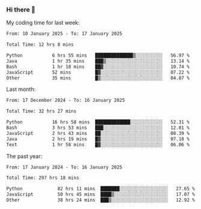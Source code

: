 ### Hi there 👋

My coding time for last week:

<!--START_SECTION:week-->

```txt
From: 10 January 2025 - To: 17 January 2025

Total Time: 12 hrs 8 mins

Python           6 hrs 55 mins   ██████████████▒░░░░░░░░░░   56.97 %
Java             1 hr 35 mins    ███▒░░░░░░░░░░░░░░░░░░░░░   13.14 %
Bash             1 hr 18 mins    ██▓░░░░░░░░░░░░░░░░░░░░░░   10.74 %
JavaScript       52 mins         █▓░░░░░░░░░░░░░░░░░░░░░░░   07.22 %
Other            35 mins         █▒░░░░░░░░░░░░░░░░░░░░░░░   04.87 %
```

<!--END_SECTION:week-->

Last month:

<!--START_SECTION:month-->

```txt
From: 17 December 2024 - To: 16 January 2025

Total Time: 32 hrs 27 mins

Python           16 hrs 58 mins  █████████████░░░░░░░░░░░░   52.31 %
Bash             3 hrs 53 mins   ███░░░░░░░░░░░░░░░░░░░░░░   12.01 %
JavaScript       2 hrs 43 mins   ██░░░░░░░░░░░░░░░░░░░░░░░   08.39 %
Java             2 hrs 19 mins   █▓░░░░░░░░░░░░░░░░░░░░░░░   07.18 %
Text             1 hr 58 mins    █▓░░░░░░░░░░░░░░░░░░░░░░░   06.06 %
```

<!--END_SECTION:month-->

The past year:

<!--START_SECTION:year-->

```txt
From: 17 January 2024 - To: 16 January 2025

Total Time: 297 hrs 18 mins

Python             82 hrs 11 mins  ███████░░░░░░░░░░░░░░░░░░   27.65 %
JavaScript         50 hrs 45 mins  ████▒░░░░░░░░░░░░░░░░░░░░   17.07 %
Other              38 hrs 24 mins  ███▒░░░░░░░░░░░░░░░░░░░░░   12.92 %
```

<!--END_SECTION:year-->
